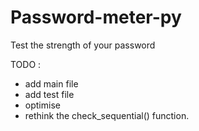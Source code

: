 # Password-meter-py
Test the strength of your password

TODO : 
- add main file
- add test file
- optimise
- rethink the check_sequential() function.

